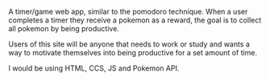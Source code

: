 A timer/game web app, similar to the pomodoro technique. When a user completes a timer they receive a pokemon as a reward, the goal is to collect all pokemon by being productive.

Users of this site will be anyone that needs to work or study and wants a way to motivate themselves into being productive for a set amount of time. 

I would be using HTML, CCS, JS and Pokemon API.
